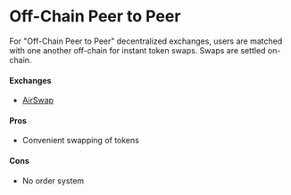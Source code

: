 # Off-Chain Peer to Peer

For "Off-Chain Peer to Peer" decentralized exchanges, users are matched with one another off-chain for instant token swaps. Swaps are settled on-chain.

#### Exchanges

* [AirSwap](airswap.md)

#### Pros

* Convenient swapping of tokens 

#### Cons

* No order system

